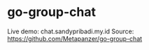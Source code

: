 # go-group-chat

Live demo: chat.sandypribadi.my.id
Source: https://github.com/Metapanzer/go-group-chat
